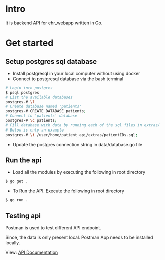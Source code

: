 # Intro
It is backend API for ehr_webapp written in Go.

# Get started
## Setup postgres sql database
- Install postgresql in your local computer without using docker 
- Connect to postgresql database via the bash terminal
```bash
# Login into postgres
$ psql postgres
# List the available databases
postgres-# \l
# Create database named 'patients'
postgres-# CREATE DATABASE patients;
# Connect to 'patients' database
postgres-# \c patients;
# Fill database with data by running each of the sql files in extras/
# Below is only an example
postgres-# \i /user/home/patient_api/extras/patientIDs.sql;
```
- Update the postgres connection string in data/database.go file

## Run the api
- Load all the modules by executing the following in root directory 
```bash
$ go get .
```
- To Run the API. Execute the following in root directory 
```bash
$ go run .
```

## Testing api
Postman is used to test different API endpoint.

Since, the data is only present local. Postman App needs to be installed locally. 

 View: [API Documentation](https://winter-resonance-708968.postman.co/workspace/Baum-Team-Space~9b9975ce-b871-450a-886a-39856df32780/collection/24423207-b2292700-66a5-41a5-a184-5256203baab3?action=share&creator=24423207)